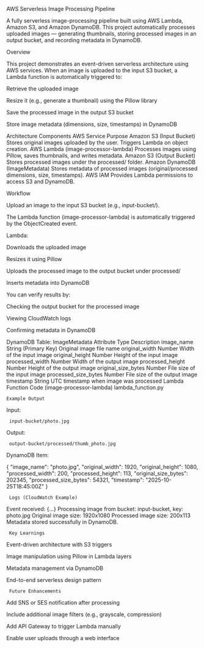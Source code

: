 AWS Serverless Image Processing Pipeline

A fully serverless image-processing pipeline built using AWS Lambda, Amazon S3, and Amazon DynamoDB.
This project automatically processes uploaded images — generating thumbnails, storing processed images in an output bucket, and recording metadata in DynamoDB.

Overview

This project demonstrates an event-driven serverless architecture using AWS services.
When an image is uploaded to the input S3 bucket, a Lambda function is automatically triggered to:

Retrieve the uploaded image

Resize it (e.g., generate a thumbnail) using the Pillow library

Save the processed image in the output S3 bucket

Store image metadata (dimensions, size, timestamps) in DynamoDB

Architecture Components
AWS Service	Purpose
Amazon S3 (Input Bucket)	Stores original images uploaded by the user. Triggers Lambda on object creation.
AWS Lambda (image-processor-lambda)	Processes images using Pillow, saves thumbnails, and writes metadata.
Amazon S3 (Output Bucket)	Stores processed images under the processed/ folder.
Amazon DynamoDB (ImageMetadata)	Stores metadata of processed images (original/processed dimensions, size, timestamps).
AWS IAM	Provides Lambda permissions to access S3 and DynamoDB.

Workflow

Upload an image to the input S3 bucket (e.g., input-bucket/).

The Lambda function (image-processor-lambda) is automatically triggered by the ObjectCreated event.

Lambda:

Downloads the uploaded image

Resizes it using Pillow

Uploads the processed image to the output bucket under processed/

Inserts metadata into DynamoDB

You can verify results by:

Checking the output bucket for the processed image

Viewing CloudWatch logs

Confirming metadata in DynamoDB

   DynamoDB Table: ImageMetadata
Attribute	Type	Description
image_name	String (Primary Key)	Original image file name
original_width	Number	Width of the input image
original_height	Number	Height of the input image
processed_width	Number	Width of the output image
processed_height	Number	Height of the output image
original_size_bytes	Number	File size of the input image
processed_size_bytes	Number	File size of the output image
timestamp	String	UTC timestamp when image was processed
    Lambda Function Code (image-processor-lambda)
        lambda_function.py

    Example Output
Input:

     input-bucket/photo.jpg

Output:

     output-bucket/processed/thumb_photo.jpg

DynamoDB Item:

{
  "image_name": "photo.jpg",
  "original_width": 1920,
  "original_height": 1080,
  "processed_width": 200,
  "processed_height": 113,
  "original_size_bytes": 202345,
  "processed_size_bytes": 54321,
  "timestamp": "2025-10-25T18:45:00Z"
}

     Logs (CloudWatch Example)
Event received: {...}
Processing image from bucket: input-bucket, key: photo.jpg
Original image size: 1920x1080
Processed image size: 200x113
Metadata stored successfully in DynamoDB.

     Key Learnings

Event-driven architecture with S3 triggers

Image manipulation using Pillow in Lambda layers

Metadata management via DynamoDB

End-to-end serverless design pattern

     Future Enhancements

Add SNS or SES notification after processing

Include additional image filters (e.g., grayscale, compression)

Add API Gateway to trigger Lambda manually

Enable user uploads through a web interface

